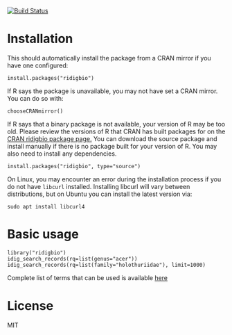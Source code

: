 [![Build Status](https://travis-ci.org/iDigBio/ridigbio.png?branch=master)](https://travis-ci.org/iDigBio/ridigbio)

# Installation

This should automatically install the package from a CRAN mirror if you have one configured:

    install.packages("ridigbio")
	
If R says the package is unavailable, you may not have set a CRAN mirror. You can do so with:

    chooseCRANmirror()

If R says that a binary package is not available, your version of R may be too old. Please 
review the versions of R that CRAN has built packages for on the [CRAN ridigbio package page.]( https://cran.r-project.org/package=ridigbio)
You can download the source package and install manually if there is no package built for 
your version of R. You may also need to install any dependencies.

    install.packages("ridigbio", type="source")

On Linux, you may encounter an error during the installation process if you do not have `libcurl` installed. Installing libcurl will vary between distributions, but on Ubuntu you can install the latest version via:

    sudo apt install libcurl4
# Basic usage

    library("ridigbio")
    idig_search_records(rq=list(genus="acer"))
    idig_search_records(rq=list(family="holothuriidae"), limit=1000)

Complete list of terms that can be used is available [here](https://github.com/iDigBio/idigbio-search-api/wiki/Index-Fields#record-query-fields)

# License

MIT
